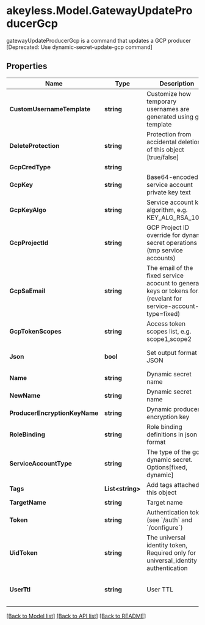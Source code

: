 # akeyless.Model.GatewayUpdateProducerGcp
gatewayUpdateProducerGcp is a command that updates a GCP producer [Deprecated: Use dynamic-secret-update-gcp command]

## Properties

Name | Type | Description | Notes
------------ | ------------- | ------------- | -------------
**CustomUsernameTemplate** | **string** | Customize how temporary usernames are generated using go template | [optional] 
**DeleteProtection** | **string** | Protection from accidental deletion of this object [true/false] | [optional] 
**GcpCredType** | **string** |  | [optional] 
**GcpKey** | **string** | Base64-encoded service account private key text | [optional] 
**GcpKeyAlgo** | **string** | Service account key algorithm, e.g. KEY_ALG_RSA_1024 | [optional] 
**GcpProjectId** | **string** | GCP Project ID override for dynamic secret operations (tmp service accounts) | [optional] 
**GcpSaEmail** | **string** | The email of the fixed service acocunt to generate keys or tokens for. (revelant for service-account-type&#x3D;fixed) | [optional] 
**GcpTokenScopes** | **string** | Access token scopes list, e.g. scope1,scope2 | [optional] 
**Json** | **bool** | Set output format to JSON | [optional] [default to false]
**Name** | **string** | Dynamic secret name | 
**NewName** | **string** | Dynamic secret name | [optional] 
**ProducerEncryptionKeyName** | **string** | Dynamic producer encryption key | [optional] 
**RoleBinding** | **string** | Role binding definitions in json format | [optional] 
**ServiceAccountType** | **string** | The type of the gcp dynamic secret. Options[fixed, dynamic] | [default to "fixed"]
**Tags** | **List&lt;string&gt;** | Add tags attached to this object | [optional] 
**TargetName** | **string** | Target name | [optional] 
**Token** | **string** | Authentication token (see &#x60;/auth&#x60; and &#x60;/configure&#x60;) | [optional] 
**UidToken** | **string** | The universal identity token, Required only for universal_identity authentication | [optional] 
**UserTtl** | **string** | User TTL | [optional] [default to "60m"]

[[Back to Model list]](../README.md#documentation-for-models) [[Back to API list]](../README.md#documentation-for-api-endpoints) [[Back to README]](../README.md)

